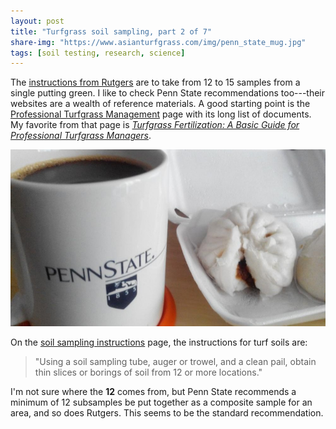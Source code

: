 ```yaml
---
layout: post
title: "Turfgrass soil sampling, part 2 of 7"
share-img: "https://www.asianturfgrass.com/img/penn_state_mug.jpg"
tags: [soil testing, research, science]
---
```


The [instructions from Rutgers](https://www.asianturfgrass.com/2020-02-02-composite-samples-1/) are to take from 12 to 15 samples from a single putting green. I like to check Penn State recommendations too---their websites are a wealth of reference materials. A good starting point is the [Professional Turfgrass Management](https://plantscience.psu.edu/research/centers/turf/extension/professional-turf) page with its long list of documents. My favorite from that page is [*Turfgrass Fertilization: A Basic Guide for Professional Turfgrass Managers*](https://extension.psu.edu/turfgrass-fertilization-a-basic-guide-for-professional-turfgrass-managers).

![penn state mug](/img/penn_state_mug.jpg)

On the [soil sampling instructions](https://agsci.psu.edu/aasl/soil-testing/fertility/soil-sampling-instructions) page, the instructions for turf soils are:

> "Using a soil sampling tube, auger or trowel, and a clean pail, obtain thin slices or borings of soil from 12 or more locations."

I'm not sure where the **12** comes from, but Penn State recommends a minimum of 12 subsamples be put together as a composite sample for an area, and so does Rutgers. This seems to be the standard recommendation.





